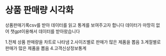 # 상품 판매량 시각화
상품판매기록csv를 받아 데이터를 읽고 통계를 보여주고자 합니다
데이터가 마땅히 없어 챗gpt이용해서 데이터를 받아왔습니다

1.전체 상품 판매량을 차트로 나타냄
2.사이즈별로 판매가 많은 제품을 뽑음
3.계절별로 판매가 많은 제품을 뽑음
4.고객신상정보통계